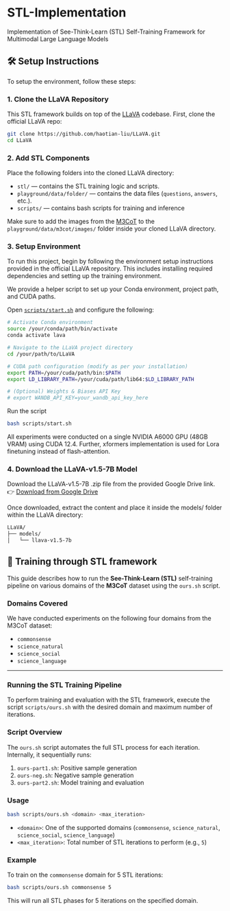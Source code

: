 # STL-Implementation
Implementation of See-Think-Learn (STL) Self-Training Framework for Multimodal Large Language Models

## 🛠️ Setup Instructions

To setup the environment, follow these steps:

### 1. Clone the LLaVA Repository

This STL framework builds on top of the [LLaVA](https://github.com/haotian-liu/LLaVA) codebase. First, clone the official LLaVA repo:

```sh
git clone https://github.com/haotian-liu/LLaVA.git
cd LLaVA
```

### 2. Add STL Components

Place the following folders into the cloned LLaVA directory:

- `stl/` — contains the STL training logic and scripts.
- `playground/data/folder/` — contains the data files (`questions`, `answers`, etc.).
- `scripts/` — contains bash scripts for training and inference

Make sure to add the images from the [M3CoT](https://github.com/LightChen233/M3CoT) to the `playground/data/m3cot/images/` folder inside your cloned LLaVA directory.

### 3. Setup Environment

To run this project, begin by following the environment setup instructions provided in the official LLaVA repository. This includes installing required dependencies and setting up the training environment.

We provide a helper script to set up your Conda environment, project path, and CUDA paths.

Open [`scripts/start.sh`](scripts/start.sh) and configure the following:

```sh
# Activate Conda environment
source /your/conda/path/bin/activate
conda activate lava

# Navigate to the LLaVA project directory
cd /your/path/to/LLaVA

# CUDA path configuration (modify as per your installation)
export PATH=/your/cuda/path/bin:$PATH
export LD_LIBRARY_PATH=/your/cuda/path/lib64:$LD_LIBRARY_PATH

# (Optional) Weights & Biases API Key
# export WANDB_API_KEY=your_wandb_api_key_here
```
Run the script 

```sh
bash scripts/start.sh
```

All experiments were conducted on a single NVIDIA A6000 GPU (48GB VRAM) using CUDA 12.4. Further, xformers implementation is used for Lora finetuning instead of flash-attention.


### 4. Download the LLaVA-v1.5-7B Model

Download the LLaVA-v1.5-7B .zip file from the provided Google Drive link.
👉 [Download from Google Drive](https://drive.google.com/drive/folders/1hS2nfKXMhsBy8DmrMP7IytcmT-g6bI1K?usp=sharing)

Once downloaded, extract the content and place it inside the models/ folder within the LLaVA directory:

```sh
LLaVA/
├── models/
│   └── llava-v1.5-7b
```

## 🚀 Training through STL framework

This guide describes how to run the **See-Think-Learn (STL)** self-training pipeline on various domains of the **M3CoT** dataset using the `ours.sh` script.

### Domains Covered

We have conducted experiments on the following four domains from the M3CoT dataset:

- `commonsense`
- `science_natural`
- `science_social`
- `science_language`

---

### Running the STL Training Pipeline

To perform training and evaluation with the STL framework, execute the script `scripts/ours.sh` with the desired domain and maximum number of iterations.

### Script Overview

The `ours.sh` script automates the full STL process for each iteration. Internally, it sequentially runs:

1. `ours-part1.sh`: Positive sample generation  
2. `ours-neg.sh`: Negative sample generation  
3. `ours-part2.sh`: Model training and evaluation

### Usage

```bash
bash scripts/ours.sh <domain> <max_iteration>
```

- `<domain>`: One of the supported domains (`commonsense`, `science_natural`, `science_social`, `science_language`)
- `<max_iteration>`: Total number of STL iterations to perform (e.g., `5`)

### Example

To train on the `commonsense` domain for 5 STL iterations:

```bash
bash scripts/ours.sh commonsense 5
```

This will run all STL phases for 5 iterations on the specified domain.

